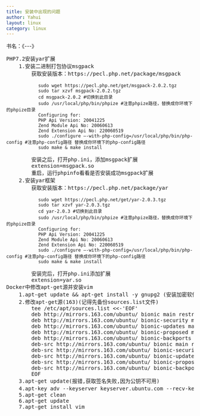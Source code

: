 ```yaml
---
title: 安装中出现的问题
author: Yahui
layout: linux
category: linux
---
```


书名：《---》

<pre style="text-align: left;">
PHP7.2安装yar扩展
    1.安装二进制打包协议msgpack
        获取安装版本：https://pecl.php.net/package/msgpack
        <code>
            sudo wget https://pecl.php.net/get/msgpack-2.0.2.tgz 
            sudo tar xzvf msgpack-2.0.2.tgz 
            cd msgpack-2.0.2 #切换到此目录
            sudo /usr/local/php/bin/phpize #注意phpize路径，替换成你环境下的phpize目录
            Configuring for:
            PHP Api Version: 20041225
            Zend Module Api No: 20060613
            Zend Extension Api No: 220060519
            sudo ./configure –-with-php-config=/usr/local/php/bin/php-config #注意php-config路径 替换成你环境下的php-config路径
            sudo make & make install
         </code>
        安装之后，打开php.ini，添加msgpack扩展
        extension=msgpack.so
        重启，运行phpinfo看看是否安装成功msgpack扩展
    2.安装yar框架
        获取安装版本：https://pecl.php.net/package/yar
        <code>
            sudo wget https://pecl.php.net/get/yar-2.0.3.tgz
            sudo tar xzvf yar-2.0.3.tgz 
            cd yar-2.0.3 #切换到此目录
            sudo /usr/local/php/bin/phpize #注意phpize路径，替换成你环境下的phpize目录
            Configuring for:
            PHP Api Version: 20041225
            Zend Module Api No: 20060613
            Zend Extension Api No: 220060519
            sudo ./configure –-with-php-config=/usr/local/php/bin/php-config #注意php-config路径 替换成你环境下的php-config路径
            sudo make & make install
        </code>
        安装完后，打开php.ini添加扩展
        extension=yar.so
Docker中修改apt-get源并安装vim
    1.apt-get update && apt-get install -y gnupg2 (安装加密软件)
    2.修改apt-get源(163)(记得先备份sources.list文件)
        tee /etc/apt/sources.list <<-'EOF'
        deb http://mirrors.163.com/ubuntu/ bionic main restricted universe multiverse
        deb http://mirrors.163.com/ubuntu/ bionic-security main restricted universe multiverse
        deb http://mirrors.163.com/ubuntu/ bionic-updates main restricted universe multiverse
        deb http://mirrors.163.com/ubuntu/ bionic-proposed main restricted universe multiverse
        deb http://mirrors.163.com/ubuntu/ bionic-backports main restricted universe multiverse
        deb-src http://mirrors.163.com/ubuntu/ bionic main restricted universe multiverse
        deb-src http://mirrors.163.com/ubuntu/ bionic-security main restricted universe multiverse
        deb-src http://mirrors.163.com/ubuntu/ bionic-updates main restricted universe multiverse
        deb-src http://mirrors.163.com/ubuntu/ bionic-proposed main restricted universe multiverse
        deb-src http://mirrors.163.com/ubuntu/ bionic-backports main restricted universe multiverse
        EOF
    3.apt-get update(报错,获取签名失败,因为公钥不可用)
    4.apt-key adv --keyserver keyserver.ubuntu.com --recv-keys 公钥(更新公钥)
    5.apt-get clean
    6.apt-get update
    7.apt-get install vim
</pre>